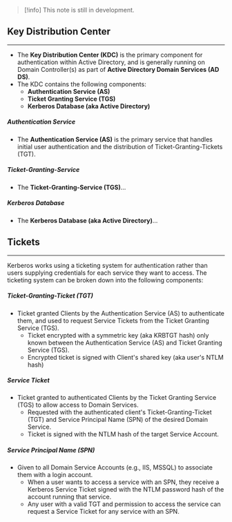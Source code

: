 
>[!info]
>This note is still in development.
## Key Distribution Center
---
- The **Key Distribution Center (KDC)** is the primary component for authentication within Active Directory, and is generally running on Domain Controller(s) as part of **Active Directory Domain Services (AD DS)**.
- The KDC contains the following components:
	- **Authentication Service (AS)**
	- **Ticket Granting Service (TGS)**
	- **Kerberos Database (aka Active Directory)**

##### Authentication Service
- The **Authentication Service (AS)** is the primary service that handles initial user authentication and the distribution of Ticket-Granting-Tickets (TGT).
##### Ticket-Granting-Service
- The **Ticket-Granting-Service (TGS)**...

##### Kerberos Database
- The **Kerberos Database (aka Active Directory)**...

## Tickets
---
Kerberos works using a ticketing system for authentication rather than users supplying credentials for each service they want to access.  The ticketing system can be broken down into the following components:

##### Ticket-Granting-Ticket (TGT)

- Ticket granted Clients by the Authentication Service (AS) to authenticate them, and used to request Service Tickets from the Ticket Granting Service (TGS).
	- Ticket encrypted with a symmetric key (aka KRBTGT hash) only known between the Authentication Service (AS) and Ticket Granting Service (TGS).
	- Encrypted ticket is signed with Client's shared key (aka user's NTLM hash)

##### Service Ticket

- Ticket granted to authenticated Clients by the Ticket Granting Service (TGS) to allow access to Domain Services.
	- Requested with the authenticated client's Ticket-Granting-Ticket (TGT) and Service Principal Name (SPN) of the desired Domain Service.
	- Ticket is signed with the NTLM hash of the target Service Account.

##### Service Principal Name (SPN)

- Given to all Domain Service Accounts (e.g., IIS, MSSQL) to associate them with a login account.
	- When a user wants to access a service with an SPN, they receive a Kerberos Service Ticket signed with the NTLM password hash of the account running that service.
	- Any user with a valid TGT and permission to access the service can request a Service Ticket for any service with an SPN.